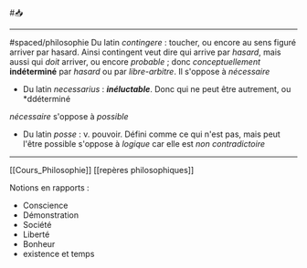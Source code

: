 #📥 
___
#spaced/philosophie
Du latin *contingere* : toucher, ou encore au sens figuré arriver par hasard. Ainsi contingent veut dire qui arrive par *hasard*, mais aussi qui *doit* arriver, ou encore *probable* ; donc *conceptuellement* **indéterminé** par *hasard* ou par *libre-arbitre*.
Il s'oppose à *nécessaire*
- Du latin *necessarius* : ***inéluctable***.
		Donc qui ne peut être autrement, ou *ddéterminé

*nécessaire* s'oppose à *possible*
- Du latin *posse* : v. pouvoir.
Défini comme ce qui n'est pas, mais peut l'être
possible s'oppose à *logique*
car elle est *non contradictoire*

---
[[Cours_Philosophie]] [[repères philosophiques]]

Notions en rapports :
- Conscience
- Démonstration
- Société
- Liberté
- Bonheur
- existence et temps